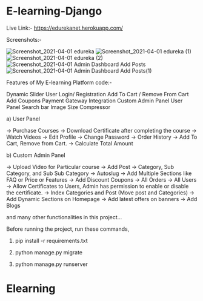 # E-learning-Django

Live Link:-
https://edurekanet.herokuapp.com/   

Screenshots:- 

![Screenshot_2021-04-01 edureka ](https://user-images.githubusercontent.com/59178005/113218249-d6ba0200-929c-11eb-8ee9-40067b996f7e.png)
![Screenshot_2021-04-01 edureka (1)](https://user-images.githubusercontent.com/59178005/113218261-d9b4f280-929c-11eb-981f-9b385bb6de34.png)
![Screenshot_2021-04-01 edureka (2)](https://user-images.githubusercontent.com/59178005/113218264-db7eb600-929c-11eb-8c67-036461ad73f5.png)
![Screenshot_2021-04-01 Admin Dashboard Add Posts](https://user-images.githubusercontent.com/59178005/113218277-dde11000-929c-11eb-80a0-e17baa1c1a0f.png)
![Screenshot_2021-04-01 Admin Dashboard Add Posts(1)](https://user-images.githubusercontent.com/59178005/113218281-dfaad380-929c-11eb-963f-d293a6239f2d.png)


Features of My E-learning Platform code:-

Dynamic Slider
User Login/ Registration
Add To Cart / Remove From Cart
Add Coupons
Payment Gateway Integration
Custom Admin Panel
User Panel
Search bar
Image Size Compressor

a) User Panel

-> Purchase Courses
-> Download Certificate after completing the course
-> Watch Videos
-> Edit Profile
-> Change Password
-> Order History
-> Add To Cart, Remove from Cart.
-> Calculate Total Amount 

b) Custom Admin Panel

-> Upload Video for Particular course
-> Add Post
-> Category, Sub Category, and Sub Sub Category
-> Autoslug
-> Add Multiple Sections like FAQ or Price or Features
-> Add Discount Coupons
-> All Orders
-> All Users
-> Allow Certificates to Users, Admin has permission to enable or disable the certificate.
-> Index Categories and Post (Move post and Categories)
-> Add Dynamic Sections on Homepage
-> Add latest offers on banners
-> Add Blogs 

and many other functionalities in this project...

Before running the project, run these commands, 
 1) pip install -r requirements.txt   

 2) python manage.py migrate   

3) python manage.py runserver   

# Elearning
